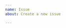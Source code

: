 ```yaml
---
name: Issue
about: Create a new issue

---
```

<!-- Learn how to submit an issue here https://hacs.xyz/docs/issues -->
